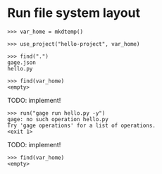 # Run file system layout

    >>> var_home = mkdtemp()

    >>> use_project("hello-project", var_home)

    >>> find(".")
    gage.json
    hello.py

    >>> find(var_home)
    <empty>

TODO: implement!

    >>> run("gage run hello.py -y")
    gage: no such operation hello.py
    Try 'gage operations' for a list of operations.
    <exit 1>

TODO: implement!

    >>> find(var_home)
    <empty>
